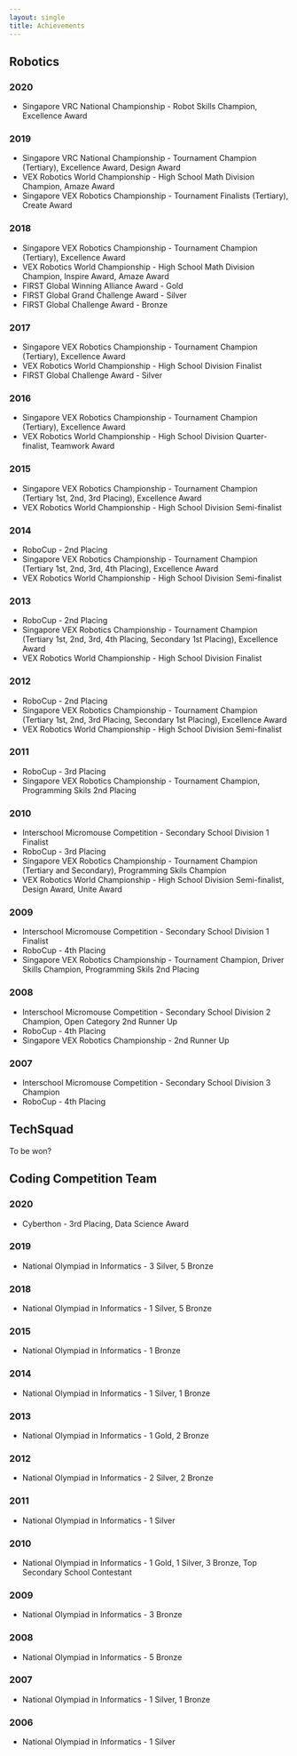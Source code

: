 ```yaml
---
layout: single
title: Achievements
---
```

## Robotics
### 2020
- Singapore VRC National Championship - Robot Skills Champion, Excellence Award 

### 2019
- Singapore VRC National Championship - Tournament Champion (Tertiary), Excellence Award, Design Award
- VEX Robotics World Championship - High School Math Division Champion, Amaze Award
- Singapore VEX Robotics Championship - Tournament Finalists (Tertiary), Create Award

### 2018
- Singapore VEX Robotics Championship - Tournament Champion (Tertiary), Excellence Award
- VEX Robotics World Championship - High School Math Division Champion, Inspire Award, Amaze Award
- FIRST Global Winning Alliance Award - Gold
- FIRST Global Grand Challenge Award - Silver
- FIRST Global Challenge Award - Bronze

### 2017
- Singapore VEX Robotics Championship - Tournament Champion (Tertiary), Excellence Award
- VEX Robotics World Championship - High School Division Finalist
- FIRST Global Challenge Award - Silver

### 2016
- Singapore VEX Robotics Championship - Tournament Champion (Tertiary), Excellence Award
- VEX Robotics World Championship - High School Division Quarter-finalist, Teamwork Award

### 2015
- Singapore VEX Robotics Championship - Tournament Champion (Tertiary 1st, 2nd, 3rd Placing), Excellence Award
- VEX Robotics World Championship - High School Division Semi-finalist

### 2014
- RoboCup - 2nd Placing
- Singapore VEX Robotics Championship - Tournament Champion (Tertiary 1st, 2nd, 3rd, 4th Placing), Excellence Award
- VEX Robotics World Championship - High School Division Semi-finalist

### 2013
- RoboCup - 2nd Placing
- Singapore VEX Robotics Championship - Tournament Champion (Tertiary 1st, 2nd, 3rd, 4th Placing, Secondary 1st Placing), Excellence Award
- VEX Robotics World Championship - High School Division Finalist

### 2012
- RoboCup - 2nd Placing
- Singapore VEX Robotics Championship - Tournament Champion (Tertiary 1st, 2nd, 3rd Placing, Secondary 1st Placing), Excellence Award
- VEX Robotics World Championship - High School Division Semi-finalist

### 2011
- RoboCup - 3rd Placing
- Singapore VEX Robotics Championship - Tournament Champion, Programming Skils 2nd Placing

### 2010
- Interschool Micromouse Competition - Secondary School Division 1 Finalist
- RoboCup - 3rd Placing
- Singapore VEX Robotics Championship - Tournament Champion (Tertiary and Secondary), Programming Skils Champion
- VEX Robotics World Championship - High School Division Semi-finalist, Design Award, Unite Award

### 2009
- Interschool Micromouse Competition - Secondary School Division 1 Finalist
- RoboCup - 4th Placing
- Singapore VEX Robotics Championship - Tournament Champion, Driver Skills Champion, Programming Skils 2nd Placing

### 2008
- Interschool Micromouse Competition - Secondary School Division 2 Champion, Open Category 2nd Runner Up
- RoboCup - 4th Placing
- Singapore VEX Robotics Championship - 2nd Runner Up

### 2007
- Interschool Micromouse Competition - Secondary School Division 3 Champion
- RoboCup - 4th Placing



## TechSquad
To be won?


## Coding Competition Team
### 2020
- Cyberthon - 3rd Placing, Data Science Award

### 2019
- National Olympiad in Informatics - 3 Silver, 5 Bronze

### 2018
- National Olympiad in Informatics - 1 Silver, 5 Bronze

### 2015
- National Olympiad in Informatics - 1 Bronze

### 2014
- National Olympiad in Informatics - 1 Silver, 1 Bronze

### 2013
- National Olympiad in Informatics - 1 Gold, 2 Bronze

### 2012
- National Olympiad in Informatics - 2 Silver, 2 Bronze

### 2011
- National Olympiad in Informatics - 1 Silver

### 2010
- National Olympiad in Informatics - 1 Gold, 1 Silver, 3 Bronze, Top Secondary School Contestant

### 2009
- National Olympiad in Informatics - 3 Bronze

### 2008
- National Olympiad in Informatics - 5 Bronze

### 2007
- National Olympiad in Informatics - 1 Silver, 1 Bronze

### 2006
- National Olympiad in Informatics - 1 Silver